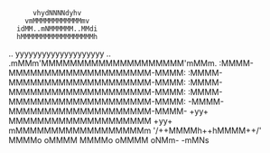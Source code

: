           vhydNNNNdyhv
        vmMMMMMMMMMMMMmv
      idMM..mNMMMMMM..MMdi
      hMMMMMMMMMMMMMMMMMMh
  ..  yyyyyyyyyyyyyyyyyyyy  ..
.mMMm'MMMMMMMMMMMMMMMMMMMM'mMMm.
:MMMM-MMMMMMMMMMMMMMMMMMMM-MMMM:
:MMMM-MMMMMMMMMMMMMMMMMMMM-MMMM:
:MMMM-MMMMMMMMMMMMMMMMMMMM-MMMM:
:MMMM-MMMMMMMMMMMMMMMMMMMM-MMMM:
-MMMM-MMMMMMMMMMMMMMMMMMMM-MMMM-
 +yy+ MMMMMMMMMMMMMMMMMMMM +yy+
      mMMMMMMMMMMMMMMMMMMm
      '/++MMMMh++hMMMM++/'
          MMMMo  oMMMM
          MMMMo  oMMMM
          oNMm-  -mMNs
